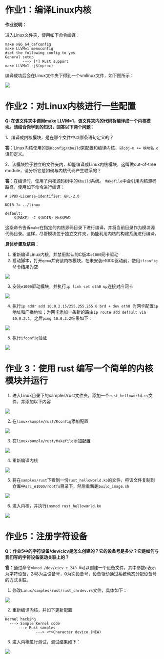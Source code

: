 # 作业1：编译Linux内核

**作业说明：**

进入Linux文件夹，使用如下命令编译：

```shell
make x86_64_defconfig
make LLVM=1 menuconfig
#set the following config to yes
General setup
        ---> [*] Rust support
make LLVM=1 -j$(nproc)
```

编译成功后会在Linux文件夹下得到一个vmlinux文件，如下图所示：

![](C:\Users\Administrator\Desktop\作业1.png)

# 作业2：对Linux内核进行一些配置

**Q: 在该文件夹中调用make LLVM=1，该文件夹内的代码将编译成一个内核模块。请结合你学到的知识，回答以下两个问题：**

1、编译成内核模块，是在哪个文件中以哪条语句定义的？

**答**：Linux内核使用的是```Kconfig/Kbuild```来配置和编译内核，以```obj-m += 模块名.o```语句定义。

2、该模块位于独立的文件夹内，却能编译成Linux内核模块，这叫做out-of-tree module，请分析它是如何与内核代码产生联系的？

 **答**：在编译时，使用了内核源码树中的`Kbuild`系统。   `Makefile`中会引用内核源码路径，使用如下命令进行编译：

```shell
# SPDX-License-Identifier: GPL-2.0

KDIR ?= ../linux

default:
	$(MAKE) -C $(KDIR) M=$$PWD
```

这条命令告诉`make`在指定的内核源码目录下进行编译，并将当前目录作为模块源代码目录。这样，尽管模块位于独立文件夹，仍能利用内核的构建系统进行编译。

**具体步骤及结果**：

1. 重新编译Linux内核，并禁用默认的C版本`e1000`网卡驱动
2. 启动脚本，打开`qemu`并安装内核模块，在未安装e1000驱动前，使用`ifconfig`命令结果为空

![](C:\Users\Administrator\Desktop\作业2-1.png)

3. 安装`e1000`驱动模块，并执行`ip link set eth0 up`连接对应网卡

![](C:\Users\Administrator\Desktop\作业2-2.png)

4. 执行`ip addr add 10.0.2.15/255.255.255.0 brd + dev eth0 `为网卡配置`ip`地址和广播地址；为网卡添加一条新的路由`ip route add default via 10.0.2.1`，之后`ping 10.0.2.2`结果如下：

![](C:\Users\Administrator\Desktop\作业2-3.png)

5. 执行`ifconfig`验证

![](C:\Users\Administrator\Desktop\作业2-4.png)

# 作业 3：使用 rust 编写一个简单的内核模块并运行

1. 进入Linux目录下的samples/rust文件夹，添加一个`rust_helloworld.rs`文件，并添加以下内容

![](C:\Users\Administrator\Desktop\作业3-1.png)

2. 在`linux/sample/rust/Kconfig`添加配置

![](C:\Users\Administrator\Desktop\作业3-2.png)

3. 在`linux/sample/rust/Makefile`添加配置

![](C:\Users\Administrator\Desktop\作业3-3.png)

4. 重新编译内核

![](C:\Users\Administrator\Desktop\作业3-4.png)

5. 将在`samples/rust`下看到一份`rust_helloworld.ko`的文件，将该文件复制到仓库中`src_e1000/rootfs`目录下，然后重新跑`build_image.sh`

![](C:\Users\Administrator\Desktop\作业3-6.png)

6. 进入内核，并执行`insmod rust_helloworld.ko`

![](C:\Users\Administrator\Desktop\作业3-5.png)

# 作业5：注册字符设备

**Q：作业5中的字符设备/dev/cicv是怎么创建的？它的设备号是多少？它是如何与我们写的字符设备驱动关联上的？**

**答**：通过命令`mknod /dev/cicv c 248 0`可以创建一个设备文件，其中参数c表示为字符设备，248为主设备号，0为次设备号，设备驱动通过系统动态分配设备号的方式关联。

1. 修改`Linux/samples/rust/rust_chrdev.rs`文件，具体如下：

![](C:\Users\Administrator\Desktop\作业5-1.png)

2. 重新编译内核，并如下更新配置

```shell
Kernel hacking
  ---> Sample Kernel code
      ---> Rust samples
              ---> <*>Character device (NEW)
```

3. 进入内核进行测试，测试结果如下：

![](C:\Users\Administrator\Desktop\作业5-2.png)


